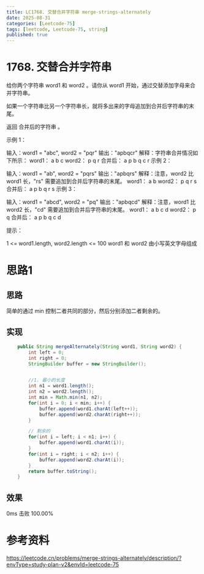 ```yaml
---
title: LC1768. 交替合并字符串 merge-strings-alternately
date: 2025-08-31 
categories: [Leetcode-75]
tags: [leetcode, Leetcode-75, string]
published: true
---
```


# 1768. 交替合并字符串

给你两个字符串 word1 和 word2 。请你从 word1 开始，通过交替添加字母来合并字符串。

如果一个字符串比另一个字符串长，就将多出来的字母追加到合并后字符串的末尾。

返回 合并后的字符串 。


示例 1：

输入：word1 = "abc", word2 = "pqr"
输出："apbqcr"
解释：字符串合并情况如下所示：
word1：  a   b   c
word2：    p   q   r
合并后：  a p b q c r
示例 2：

输入：word1 = "ab", word2 = "pqrs"
输出："apbqrs"
解释：注意，word2 比 word1 长，"rs" 需要追加到合并后字符串的末尾。
word1：  a   b 
word2：    p   q   r   s
合并后：  a p b q   r   s
示例 3：

输入：word1 = "abcd", word2 = "pq"
输出："apbqcd"
解释：注意，word1 比 word2 长，"cd" 需要追加到合并后字符串的末尾。
word1：  a   b   c   d
word2：    p   q 
合并后：  a p b q c   d
 

提示：

1 <= word1.length, word2.length <= 100
word1 和 word2 由小写英文字母组成

# 思路1

## 思路

简单的通过 min 控制二者共同的部分，然后分别添加二者剩余的。

## 实现

```java
    public String mergeAlternately(String word1, String word2) {
        int left = 0;
        int right = 0;
        StringBuilder buffer = new StringBuilder();    


        //1. 最小的长度
        int n1 = word1.length();
        int n2 = word2.length();
        int min = Math.min(n1, n2);
        for(int i = 0; i < min; i++) {
            buffer.append(word1.charAt(left++));
            buffer.append(word2.charAt(right++));
        }

        // 剩余的
        for(int i = left; i < n1; i++) {
            buffer.append(word1.charAt(i));
        }
        for(int i = right; i < n2; i++) {
            buffer.append(word2.charAt(i));
        }    
        return buffer.toString();
    }
```

## 效果

0ms 击败 100.00%

# 参考资料

https://leetcode.cn/problems/merge-strings-alternately/description/?envType=study-plan-v2&envId=leetcode-75
